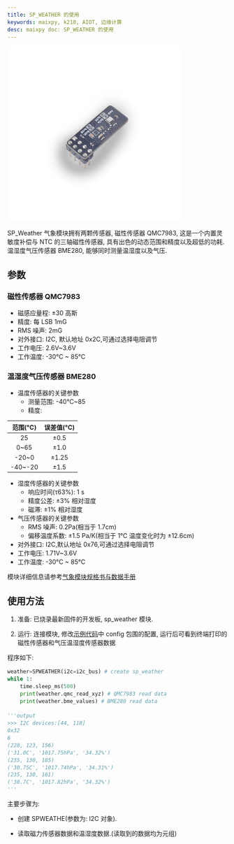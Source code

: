 ```yaml
---
title: SP_WEATHER 的使用
keywords: maixpy, k210, AIOT, 边缘计算
desc: maixpy doc: SP_WEATHER 的使用
---
```



<img src="../../../assets/hardware/module_spmod/sp_weather.png"/>

SP_Weather 气象模块拥有两颗传感器, 磁性传感器 QMC7983, 这是一个内置灵敏度补偿与 NTC 的三轴磁性传感器, 具有出色的动态范围和精度以及超低的功耗. 温湿度气压传感器 BME280, 能够同时测量温湿度以及气压.

## 参数

### 磁性传感器 QMC7983

* 磁感应量程: ±30 高斯
* 精度: 每 LSB 1mG
* RMS 噪声: 2mG
* 对外接口: I2C, 默认地址 0x2C,可通过选择电阻调节
* 工作电压: 2.6V~3.6V
* 工作温度: -30°C ~ 85°C

### 温湿度气压传感器 BME280

* 温度传感器的关键参数
  * 测量范围: -40°C~85
  * 精度:
  
|范围(°C)|误差值(°C)|
|:----:|:----:|
|25|±0.5|
|0~65|±1.0|
|-20~0|±1.25|
|-40~-20|±1.5|

* 湿度传感器的关键参数
  * 响应时间(τ63%): 1 s
  * 精度公差: ±3% 相对湿度
  * 磁滞: ±1% 相对湿度
* 气压传感器的关键参数
  * RMS 噪声: 0.2Pa(相当于 1.7cm)
  * 偏移温度系数: ±1.5 Pa/K(相当于 1℃ 温度变化时为 ±12.6cm)
* 对外接口: I2C,默认地址 0x76,可通过选择电阻调节
* 工作电压: 1.71V~3.6V
* 工作温度: -30°C ~ 85°C

模块详细信息请参考[气象模块规格书与数据手册](https://api.dl.sipeed.com/fileList/MAIX/HDK/Spmod_EN/SP-WEATHER%20Datasheet%20V1.0.pdf)

## 使用方法

1. 准备: 已烧录最新固件的开发板, sp_weather 模块.

2. 运行: 连接模块, 修改[示例代码](https://github.com/sipeed/MaixPy_scripts/tree/master/modules/spmod/sp_weather)中 config 包围的配置, 运行后可看到终端打印的磁性传感器和气压温湿度传感器数据

程序如下:

```python
weather=SPWEATHER(i2c=i2c_bus) # create sp_weather
while 1:
    time.sleep_ms(500)
    print(weather.qmc_read_xyz) # QMC7983 read data
    print(weather.bme_values) # BME280 read data

'''output
>>> I2C devices:[44, 118]
0x32
6
(228, 123, 156)
('31.0C', '1017.75hPa', '34.32%')
(235, 130, 185)
('30.75C', '1017.74hPa', '34.31%')
(235, 130, 161)
('30.7C', '1017.82hPa', '34.32%')
'''
```

主要步骤为:

* 创建 SPWEATHE(参数为: I2C 对象).

* 读取磁力传感器数据和温湿度数据.(读取到的数据均为元组)
